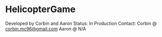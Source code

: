 HelicopterGame
==============
Developed by Corbin and Aaron
Status: In Production
Contact:
  Corbin @ corbin.mc96@gmail.com
  Aaron @ N/A 
 

